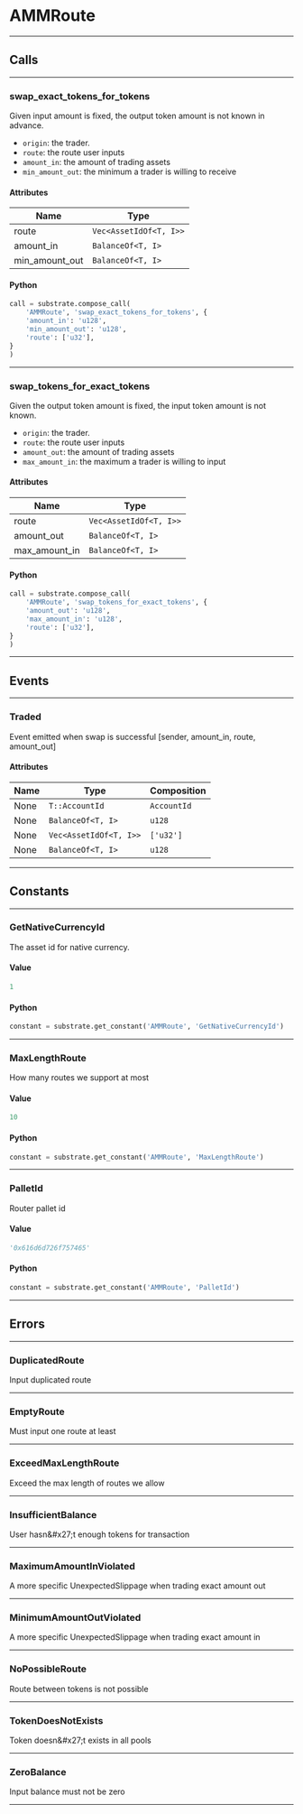 
# AMMRoute

---------
## Calls

---------
### swap_exact_tokens_for_tokens
Given input amount is fixed, the output token amount is not known in advance.

- `origin`: the trader.
- `route`: the route user inputs
- `amount_in`: the amount of trading assets
- `min_amount_out`: the minimum a trader is willing to receive
#### Attributes
| Name | Type |
| -------- | -------- | 
| route | `Vec<AssetIdOf<T, I>>` | 
| amount_in | `BalanceOf<T, I>` | 
| min_amount_out | `BalanceOf<T, I>` | 

#### Python
```python
call = substrate.compose_call(
    'AMMRoute', 'swap_exact_tokens_for_tokens', {
    'amount_in': 'u128',
    'min_amount_out': 'u128',
    'route': ['u32'],
}
)
```

---------
### swap_tokens_for_exact_tokens
Given the output token amount is fixed, the input token amount is not known.

- `origin`: the trader.
- `route`: the route user inputs
- `amount_out`: the amount of trading assets
- `max_amount_in`: the maximum a trader is willing to input
#### Attributes
| Name | Type |
| -------- | -------- | 
| route | `Vec<AssetIdOf<T, I>>` | 
| amount_out | `BalanceOf<T, I>` | 
| max_amount_in | `BalanceOf<T, I>` | 

#### Python
```python
call = substrate.compose_call(
    'AMMRoute', 'swap_tokens_for_exact_tokens', {
    'amount_out': 'u128',
    'max_amount_in': 'u128',
    'route': ['u32'],
}
)
```

---------
## Events

---------
### Traded
Event emitted when swap is successful
[sender, amount_in, route, amount_out]
#### Attributes
| Name | Type | Composition
| -------- | -------- | -------- |
| None | `T::AccountId` | ```AccountId```
| None | `BalanceOf<T, I>` | ```u128```
| None | `Vec<AssetIdOf<T, I>>` | ```['u32']```
| None | `BalanceOf<T, I>` | ```u128```

---------
## Constants

---------
### GetNativeCurrencyId
 The asset id for native currency.
#### Value
```python
1
```
#### Python
```python
constant = substrate.get_constant('AMMRoute', 'GetNativeCurrencyId')
```
---------
### MaxLengthRoute
 How many routes we support at most
#### Value
```python
10
```
#### Python
```python
constant = substrate.get_constant('AMMRoute', 'MaxLengthRoute')
```
---------
### PalletId
 Router pallet id
#### Value
```python
'0x616d6d726f757465'
```
#### Python
```python
constant = substrate.get_constant('AMMRoute', 'PalletId')
```
---------
## Errors

---------
### DuplicatedRoute
Input duplicated route

---------
### EmptyRoute
Must input one route at least

---------
### ExceedMaxLengthRoute
Exceed the max length of routes we allow

---------
### InsufficientBalance
User hasn&\#x27;t enough tokens for transaction

---------
### MaximumAmountInViolated
A more specific UnexpectedSlippage when trading exact amount out

---------
### MinimumAmountOutViolated
A more specific UnexpectedSlippage when trading exact amount in

---------
### NoPossibleRoute
Route between tokens is not possible

---------
### TokenDoesNotExists
Token doesn&\#x27;t exists in all pools

---------
### ZeroBalance
Input balance must not be zero

---------